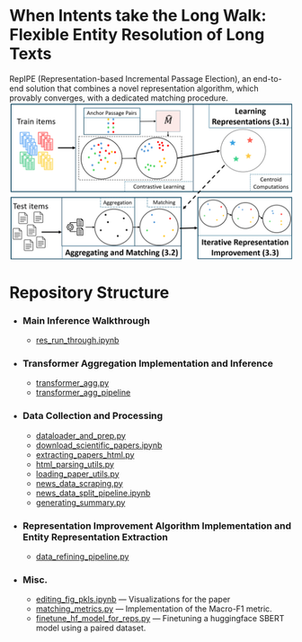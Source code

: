 # **When Intents take the Long Walk: Flexible Entity Resolution of Long Texts**

RepIPE (Representation-based Incremental Passage Election), an end-to-end solution that combines a novel representation algorithm, which provably converges, with a dedicated matching procedure.
![An illustration of RepIPE’s pipeline. Train anchor passages are used to learn data item representations, which are averaged within each equivalence class to form centroids. At inference time, these centroids support both match prediction and passage selection.](https://github.com/sigsub/RePipe/blob/main/pipeline_new.png)


# Repository Structure
* ### Main Inference Walkthrough
   * [res_run_through.ipynb](https://github.com/sigsub/RePipe/blob/main/res_run_through.ipynb)
* ### Transformer Aggregation Implementation and Inference
   * [transformer_agg.py](https://github.com/sigsub/RePipe/blob/main/transformer_agg.py)
   * [transformer_agg_pipeline](https://github.com/sigsub/RePipe/blob/main/transformer_agg_pipeline.ipynb)
* ### Data Collection and Processing 
   * [dataloader_and_prep.py](https://github.com/sigsub/RePipe/blob/main/dataloadrer_and_prep.py)
   * [download_scientific_papers.ipynb](https://github.com/sigsub/RePipe/blob/main/download_scientific_papers.ipynb)
   * [extracting_papers_html.py](https://github.com/sigsub/RePipe/blob/main/extracting_papers_html.py)
   * [html_parsing_utils.py](https://github.com/sigsub/RePipe/blob/main/html_parsing_utils.py)
   * [loading_paper_utils.py](https://github.com/sigsub/RePipe/blob/main/loading_paper_utils.py)
   * [news_data_scraping.py](https://github.com/sigsub/RePipe/blob/main/news_data_scraping.py)
   * [news_data_split_pipeline.ipynb](https://github.com/sigsub/RePipe/blob/main/news_data_split_pipeline.ipynb)
   * [generating_summary.py](https://github.com/sigsub/RePipe/blob/main/generating_summary.py)
* ### Representation Improvement Algorithm Implementation and Entity Representation Extraction
   * [data_refining_pipeline.py](https://github.com/sigsub/RePipe/blob/main/data_refining_pipeline.py)
* ### Misc.
   * [editing_fig_pkls.ipynb](https://github.com/sigsub/RePipe/blob/main/editing_fig_pkls.ipynb) — Visualizations for the paper
   * [matching_metrics.py](https://github.com/sigsub/RePipe/blob/main/matching_metrics.py) — Implementation of the Macro-F1 metric.
   * [finetune_hf_model_for_reps.py](https://github.com/sigsub/RePipe/blob/main/finetune_hf_model_for_reps.py) — Finetuning a huggingface SBERT model using a paired dataset.
